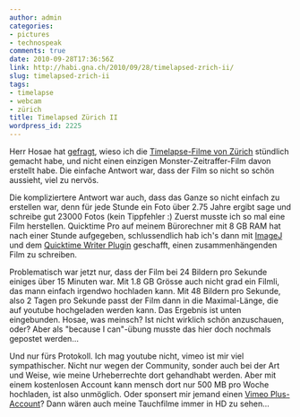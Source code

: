 ```yaml
---
author: admin
categories:
- pictures
- technospeak
comments: true
date: 2010-09-28T17:36:56Z
link: http://habi.gna.ch/2010/09/28/timelapsed-zrich-ii/
slug: timelapsed-zrich-ii
tags:
- timelapse
- webcam
- zürich
title: Timelapsed Zürich II
wordpress_id: 2225
---
```


Herr Hosae hat [gefragt](http://habi.gna.ch/2010/09/24/zrich-im-zeitraffer/#comment-13517), wieso ich die [Timelapse-Filme von Zürich](http://habi.gna.ch/2010/09/24/zrich-im-zeitraffer/) stündlich gemacht habe, und nicht einen einzigen Monster-Zeitraffer-Film davon erstellt habe. Die einfache Antwort war, dass der Film so nicht so schön aussieht, viel zu nervös.




Die kompliziertere Antwort war auch, dass das Ganze so nicht einfach zu erstellen war, denn für jede Stunde ein Foto über 2.75 Jahre ergibt sage und schreibe gut 23000 Fotos (kein Tippfehler :) Zuerst musste ich so mal eine Film herstellen. Quicktime Pro auf meinem Bürorechner mit 8 GB RAM hat nach einer Stunde aufgegeben, schlussendlich hab ich's dann mit [ImageJ](http://rsbweb.nih.gov/ij/) und dem [Quicktime Writer Plugin](http://rsbweb.nih.gov/ij/plugins/movie-writer.html) geschafft, einen zusammenhängenden Film zu schreiben.




Problematisch war jetzt nur, dass der Film bei 24 Bildern pro Sekunde einiges über 15 Minuten war. Mit 1.8 GB Grösse auch nicht grad ein Filmli, das mann einfach irgendwo hochladen kann. Mit 48 Bildern pro Sekunde, also 2 Tagen pro Sekunde passt der Film dann in die Maximal-Länge, die auf youtube hochgeladen werden kann. Das Ergebnis ist unten eingebunden. Hosae, was meinsch? Ist nicht wirklich schön anzuschauen, oder? Aber als "because I can"-übung musste das hier doch nochmals gepostet werden...


  
  
  
  
  

Und nur fürs Protokoll. Ich mag youtube nicht, vimeo ist mir viel sympathischer. Nicht nur wegen der Community, sonder auch bei der Art und Weise, wie meine Urheberrechte dort gehandhabt werden. Aber mit einem kostenlosen Account kann mensch dort nur 500 MB pro Woche hochladen, ist also unmöglich. Oder sponsert mir jemand einen [Vimeo Plus-Account](http://vimeo.com/plus)? Dann wären auch meine Tauchfilme immer in HD zu sehen...


